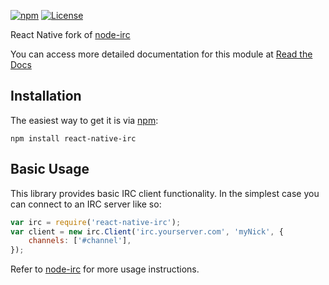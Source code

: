[![npm](https://img.shields.io/npm/v/irc.svg?style=flat)](https://www.npmjs.com/package/irc)
[![License](https://img.shields.io/badge/license-GPLv3-blue.svg?style=flat)](http://opensource.org/licenses/GPL-3.0)


React Native fork of [node-irc](https://github.com/martynsmith/node-irc#readme)

You can access more detailed documentation for this module at [Read the Docs](http://readthedocs.org/docs/node-irc/en/latest/)
## Installation

The easiest way to get it is via [npm](http://github.com/isaacs/npm):

```
npm install react-native-irc
```

## Basic Usage

This library provides basic IRC client functionality. In the simplest case you
can connect to an IRC server like so:

```js
var irc = require('react-native-irc');
var client = new irc.Client('irc.yourserver.com', 'myNick', {
    channels: ['#channel'],
});
```

Refer to [node-irc](https://github.com/martynsmith/node-irc#readme) for more usage instructions.